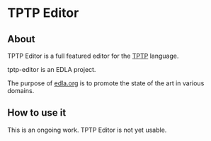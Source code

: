 # TPTP Editor #
## About ##
TPTP Editor is a full featured editor for the [TPTP](http://www.cs.miami.edu/~tptp/) language.

tptp-editor is an EDLA project.

The purpose of [edla.org](http://www.edla.org) is to promote the state of the art in various domains.

## How to use it ##
This is an ongoing work. TPTP Editor is not yet usable.
